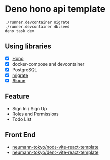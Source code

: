 # Deno hono api template

```shell
./runner.devcontainer migrate
./runner.devcontainer db:seed
deno task dev
```

## Using libraries

- [x] [Hono](https://hono.dev)
- [x] docker-compose and devcontainer
- [x] PostgreSQL
- [x] [migrate](https://github.com/golang-migrate/migrate)
- [x] [Biome](https://biomejs.dev)

## Feature

- Sign In / Sign Up
- Roles and Permissions
- Todo List

## Front End

- [neumann-tokyo/node-vite-react-template](https://github.com/neumann-tokyo/node-vite-react-template)
- [neumann-tokyo/deno-vite-react-template](https://github.com/neumann-tokyo/deno-vite-react-template)
